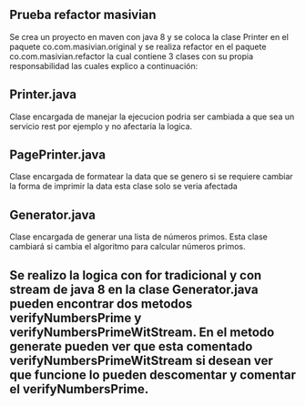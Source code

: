 ##  Prueba refactor masivian

Se crea un proyecto en maven con java 8 y se coloca la clase Printer en el paquete co.com.masivian.original y se realiza refactor en el paquete co.com.masivian.refactor la cual contiene 3 clases con su propia responsabilidad las cuales explico a continuación:


## Printer.java

Clase encargada de manejar la ejecucion podria ser cambiada a que sea un servicio rest por ejemplo y no afectaria la logica.

## PagePrinter.java

Clase encargada de formatear la data que se genero si se requiere cambiar la forma de imprimir la data esta clase solo se veria afectada

## Generator.java

Clase encargada de generar una lista de números primos. Esta clase cambiará si cambia el algoritmo para calcular números primos.

## Se realizo la logica con for tradicional y con stream de java 8 en la clase Generator.java pueden encontrar dos metodos verifyNumbersPrime y verifyNumbersPrimeWitStream. En el metodo generate pueden ver que esta comentado verifyNumbersPrimeWitStream si desean ver que funcione lo pueden descomentar y comentar el verifyNumbersPrime.
